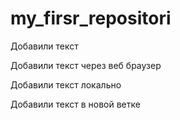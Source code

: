 ﻿# my_firsr_repositori

Добавили текст

Добавили текст через веб браузер

Добавили текст локально

Добавили текст в новой ветке